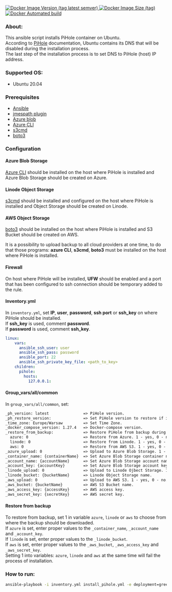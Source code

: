 <p align="left">
    <a href="https://hub.docker.com/r/moleszek/pihole">
        <img alt="Docker Image Version (tag latest semver)" src="https://img.shields.io/docker/v/moleszek/pihole/latest">
    </a>
    <a href="https://hub.docker.com/r/moleszek/pihole">
        <img alt="Docker Image Size (tag)" src="https://img.shields.io/docker/image-size/moleszek/pihole/latest">
    </a>
    <a href="https://hub.docker.com/r/moleszek/pihole">
        <img alt="Docker Automated build" src="https://img.shields.io/docker/automated/moleszek/pihole">
    </a>
</p>

### About:
This ansible script installs PiHole container on Ubuntu.<br/>
According to [PiHole](https://github.com/pi-hole/docker-pi-hole) documentation, Ubuntu contains its DNS that will be disabled during the installation process.<br/>
The last step of the installation process is to set DNS to PiHole (host) IP address.

### Supported OS:
* Ubuntu 20.04

### Prerequisites
* [Ansible](https://docs.ansible.com/ansible/latest/index.html)
* [jmespath plugin](https://pypi.org/project/jmespath/)
* [Azure blob](https://docs.microsoft.com/en-us/cli/azure/storage/blob?view=azure-cli-latest#az_storage_blob_upload)
* [Azure CLI](https://docs.microsoft.com/en-us/cli/azure/)
* [s3cmd](https://www.linode.com/docs/guides/how-to-use-object-storage/#s3cmd)
* [boto3](https://boto3.amazonaws.com/v1/documentation/api/latest/index.html)

### Configuration

#### Azure Blob Storage
[Azure CLI](https://docs.microsoft.com/en-us/cli/azure/install-azure-cli) should be installed on the host where PiHole is installed and Azure Blob Storage should be created on Azure.

#### Linode Object Storage
[s3cmd](https://www.linode.com/docs/guides/how-to-use-object-storage/#s3cmd) should be installed and configured on the host where PiHole is installed and Object Storage should be created on Linode.

#### AWS Object Storage
[boto3](https://boto3.amazonaws.com/v1/documentation/api/latest/index.html) should be installed on the host where PiHole is installed and S3 Bucket should be created on AWS.

It is a possibility to upload backup to all cloud providers at one time, to do that those programs: **azure CLI**, **s3cmd**, **boto3** must be installed on the host where PiHole is installed.

#### Firewall
On host where PiHole will be installed, **UFW** should be enabled and a port that has been configured to ssh connection should be temporary added to the rule.

#### Inventory.yml
In `inventory.yml`, set **IP**, **user**, **password**, **ssh port** or **ssh_key** on where PiHole should be installed.</br>
If **ssh_key** is used, comment **password**.</br>
If **password** is used, comment **ssh_key**.</br>
```yml
linux:
    vars:
      ansible_ssh_user: user
      ansible_ssh_pass: password
      ansible_port: 22
      ansible_ssh_private_key_file: <path_to_key>
    children:
      pihole:
        hosts:
          127.0.0.1:
```

#### Group_vars/all/common
In `group_vars/all/common`, set:

```txt
_ph_version: latest               => PiHole version.
_ph_restore_version:              => Set PiHole version to restore if installation failed during brownfield.
_time_zone: Europe/Warsaw         => Set Time Zone.
_docker_compose_version: 1.27.4   => Docker-compose version.
_restore_from_backup:             => Restore PiHole from backup during greenfield installation.
  azure: 0                        => Restore from Azure. 1 - yes, 0 - no.
  linode: 0                       => Restore from Linode. 1 - yes, 0 - no.
  aws: 0                          => Restore from AWS S3. 1 - yes, 0 - no.
_azure_upload: 0                  => Upload to Azure Blob Storage. 1 - yes, 0 - no.
_container_name: {containerName}  => Set Azure Blob Storage container name.
_account_name: {accountName}      => Set Azure Blob Storage account name.
_account_key: {accountKey}        => Set Azure Blob Storage account key.
_linode_upload: 0                 => Upload to Linode Ojbect Storage. 1 - yes, 0 - no.
_linode_bucket: {bucketName}      => Linode Object Storage name.
_aws_upload: 0                    => Upload to AWS S3. 1 - yes, 0 - no.
_aws_bucket: {bucketName}         => AWS S3 Bucket name.
_aws_access_key: {accessKey}      => AWS access key.
_aws_secret_key: {secretKey}      => AWS secret key.
```

#### Restore from backup
To restore from backup, set 1 in variable `azure`, `linode` or `aws` to choose from where the backup should be downloaded.</br>
If `azure` is set, enter proper values to the `_container_name`, `_account_name` and `_account_key`.</br>
If `linode` is set, enter proper values to the `_linode_bucket`.</br>
If `aws` is set, enter proper values to the `_aws_bucket`, `_aws_access_key` and `_aws_secret_key`.</br>
Setting 1 into variables: `azure`, `linode` and `aws` at the same time will fail the process of installation. 

### How to run:
```bash
ansible-playbook -i inventory.yml install_pihole.yml -e deployment=greenfield/brownfield --ask-become-pass -vv
```